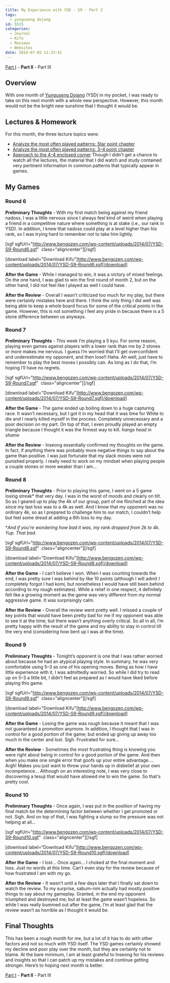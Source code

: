 ```yaml
---
title: My Experience with YSD - S9 - Part 2
tags:
  - yunguseng dojang
id: 5515
categories:
  - Journal
  - Kifu
  - Reviews
  - Websites
date: 2014-07-02 11:33:41
---
```


[Part I](http://www.bengozen.com/experience-ysd-s9-part-1/ "My Experience with YSD — S9 — Part 1") - **Part II** - Part III

## Overview

With one month of [Yunguseng Dojang](http://www.yunguseng.com "Yunguseng Dojang Official Site") (YSD) in my pocket, I was ready to take on this next month with a whole new perspective. However, this month would not be the bright new sunshine that I thought it would be.

<!--more-->

## Lectures &amp; Homework

For this month, the three lecture topics were:

*   [Analyze the most often played patterns: Star point chapter](http://ayd.yunguseng.com/videos/index.php?id=1219)
*   [Analyze the most often played patterns: 3–4 point chapter](http://ayd.yunguseng.com/videos/index.php?id=1256)
*   [Approach to the 4–4 enclosed corner](http://ayd.yunguseng.com/videos/index.php?id=1296)
Though I didn’t get a chance to watch all the lectures, the material that I did watch and study contained very pertinent information in common patterns that typically appear in games.

## My Games

### Round 6

**Preliminary Thoughts** - With my first match being against my friend nadoss, I was a little nervous since I always feel kind of weird when playing a friend in a competitive nature where something is at stake (i.e., our rank in YSD). In addition, I knew that nadoss could play at a level higher than his rank, so I was trying hard to remember not to take him lightly.

[sgf sgfUrl="http://www.bengozen.com/wp-content/uploads/2014/07/YSD-S9-Round6.sgf"  class="aligncenter"][/sgf]

[download label="Download Kifu"]http://www.bengozen.com/wp-content/uploads/2014/07/YSD-S9-Round6.sgf[/download]

**After the Game** - While I managed to win, it was a victory of mixed feelings. On the one hand, I was glad to win the first round of month 2, but on the other hand, I did not feel like I played as well I could have.

**After the Review** - Overall I wasn’t criticized too much for my play, but there were certainly mistakes here and there. I think the only thing I did well was being able to keep a whole board focus for some of the critical points in the game. However, this is not something I feel any pride in because there is a 5 stone difference between us anyways.

### Round 7

**Preliminary Thoughts** - This week I’m playing a 5 kyu. For some reason, playing even games against players with a lower rank than me by 2 stones or more makes me nervous. I guess I’m worried that I’ll get overconfident and underestimate my opponent, and then lose!! Haha. Ah well, just have to remember to play the best moves I possibly can. As long as I do that, I’m hoping I’ll have no regrets.

[sgf sgfUrl="http://www.bengozen.com/wp-content/uploads/2014/07/YSD-S9-Round7.sgf"  class="aligncenter"][/sgf]

[download label="Download Kifu"]http://www.bengozen.com/wp-content/uploads/2014/07/YSD-S9-Round7.sgf[/download]

**After the Game** - The game ended up boiling down to a huge capturing race. It wasn’t necessary, but I got it in my head that it was time for White to die and I nearly killed myself in the process. Completely unnecessary and a poor decision on my part. On top of that, I even proudly played an empty triangle because I thought it was the firmest way to kill. _hangs head in shame_

**After the Review** - Inseong essentially confirmed my thoughts on the game. In fact, if anything there was probably more negative things to say about the game than positive. I was just fortunate that my slack moves were not punished properly. I really need to work on my mindset when playing people a couple stones or more weaker than I am…

### Round 8

**Preliminary Thoughts** - Prior to playing this game, I went on a 5 game losing streak* that very day. I was in the worst of moods and clearly on tilt. So as I geared up to play the 4k of our group, part of me flinched at the idea since my last loss was to a 4k as well. And I know that my opponent was no ordinary 4k, so as I prepared to challenge him to our match, I couldn’t help but feel some dread at adding a 6th loss to my day.

*_And if you’re wondering how bad it was, my rank dropped from 2k to 4k. Yup. That bad._

[sgf sgfUrl="http://www.bengozen.com/wp-content/uploads/2014/07/YSD-S9-Round8.sgf"  class="aligncenter"][/sgf]

[download label="Download Kifu"]http://www.bengozen.com/wp-content/uploads/2014/07/YSD-S9-Round8.sgf[/download]

**After the Game** - I can’t believe I won. When I was counting towards the end, I was pretty sure I was behind by like 10 points (although I will admit I completely forgot I had komi, but nonetheless I would have still been behind according to my rough estimates). While a relief in one respect, it definitely felt like a growing moment as the game was very different from my normal aggressive game. It was surprisingly calm.

**After the Review** - Overall the review went pretty well. I missed a couple of key points that would have been pretty bad for me if my opponent was able to see it at the time; but there wasn’t anything overly critical. So all in all, I’m pretty happy with the result of the game and my ability to stay in control till the very end (considering how bent up I was at the time).

### Round 9

**Preliminary Thoughts** - Tonight’s opponent is one that I was rather worried about because he had an atypical playing style. In summary, he was very comfortable using 5–3 as one of his opening moves. Being as how I have little experience with it, I was admittedly worried. So while I did try to read up on 5–3 a little bit, I didn’t feel as prepared as I would have liked before playing this game.

[sgf sgfUrl="http://www.bengozen.com/wp-content/uploads/2014/07/YSD-S9-Round9.sgf"  class="aligncenter"][/sgf]

[download label="Download Kifu"]http://www.bengozen.com/wp-content/uploads/2014/07/YSD-S9-Round9.sgf[/download]

**After the Game** - Losing the game was rough because it meant that I was not guaranteed a promotion anymore. In addition, I thought that I was in control for a good portion of the game; but ended up giving up away too much in the center and lost. Sigh. Frustrated for sure…

**After the Review** - Sometimes the most frustrating thing is knowing you were right about being in control for a good portion of the game. And then when you make one single error that goofs up your entire advantage…. Argh! Makes you just want to throw your hands up in disbelief at your own incompetence… Although on an interesting note, I was very close to discovering a tesuji that would have allowed me to win the game. So that's pretty cool.

### Round 10

**Preliminary Thoughts** - Once again, I was put in the position of having my final match be the determining factor between whether I get promoted or not. Sigh. And on top of that, I was fighting a slump so the pressure was not helping at all…

[sgf sgfUrl="http://www.bengozen.com/wp-content/uploads/2014/07/YSD-S9-Round10.sgf"  class="aligncenter"][/sgf]

[download label=“Download Kifu”]http://www.bengozen.com/wp-content/uploads/2014/07/YSD-S9-Round10.sgf[/download]

**After the Game** - I lost… Once again… I choked at the final moment and loss. Just no words at this time. Can’t even stay for the review because of how frustrated I am with my go.

**After the Review** - It wasn’t until a few days later that I finally sat down to watch the review. To my surprise, sabum-nim actually had mostly positive things to say about my gameplay. Granted, in the end my opponent triumphed and destroyed me; but at least the game wasn’t hopeless. So while I was really bummed out after the game, I’m at least glad that the review wasn’t as horrible as I thought it would be.

## Final Thoughts

This has been a rough month for me, but a lot of it has to do with other factors and not so much with YSD itself. The YSD games certainly showed my decline and poor play over the month, but they are certainly not to blame. At the bare minimum, I am at least grateful to Inseong for his reviews and insights so that I can patch up my mistakes and continue getting stronger. Here’s to hoping next month is better.

[Part I](http://www.bengozen.com/experience-ysd-s9-part-1/ "My Experience with YSD — S9 — Part 1") - **Part II** - Part III
